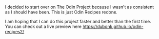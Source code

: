 I decided to start over on The Odin Project because I wasn't as consistent as I should have been. This is just Odin Recipes redone.

I am hoping that I can do this project faster and better than the first time. 
You can check out a live preview here https://dubonk.github.io/odin-recipes2/
